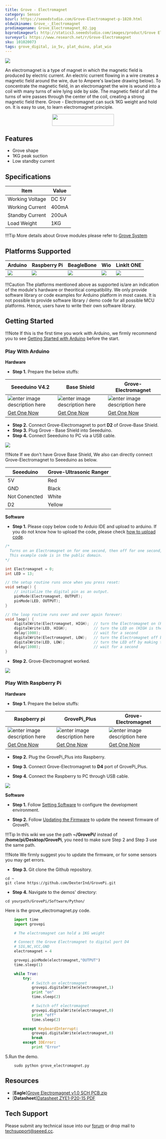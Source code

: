 ```yaml
---
title: Grove - Electromagnet
category: Sensor
bzurl: https://seeedstudio.com/Grove-Electromagnet-p-1820.html
oldwikiname: Grove_-_Electromagnet
prodimagename: Grove_Electromagnet_02.jpg
bzprodimageurl: http://statics3.seeedstudio.com/images/product/Grove Electromagnet.jpg
surveyurl: https://www.research.net/r/Grove-Electromagnet
sku: 101020073
tags: grove_digital, io_5v, plat_duino, plat_wio
---
```


![](https://raw.githubusercontent.com/SeeedDocument/Grove-Electromagnet/master/img/Grove_Electromagnet_02.jpg)

An electromagnet is a type of magnet in which the magnetic field is produced by electric current. An electric current flowing in a wire creates a magnetic field around the wire, due to Ampere's law(see drawing below). To concentrate the magnetic field, in an electromagnet the wire is wound into a coil with many turns of wire lying side by side. The magnetic field of all the turns of wire passes through the center of the coil, creating a strong magnetic field there. Grove - Electromagnet can suck 1KG weight and hold on. It is easy to use, to learn electromagnet principle.

<p style="text-align:center"><a href="http://www.seeedstudio.com/Grove-Electromagnet-p-1820.html" target="_blank"><img src="https://github.com/SeeedDocument/wiki_english/raw/master/docs/images/get_one_now_small.png" width="200" height="38"  border=0 /></a></p>

## Features

- Grove shape
- 1KG peak suction
- Low standby current

## Specifications

| Item            | Value |
|-----------------|-------|
| Working Voltage | DC 5V |
| Working Current | 400mA |
| Standby Current | 200uA |
| Load Weight     | 1KG   |

!!!Tip
    More details about Grove modules please refer to [Grove System](http://wiki.seeedstudio.com/Grove_System/)

## Platforms Supported

| Arduino                                                                                             | Raspberry Pi                                                                                             | BeagleBone                                                                                      | Wio                                                                                               | LinkIt ONE                                                                                         |
|-----------------------------------------------------------------------------------------------------|----------------------------------------------------------------------------------------------------------|-------------------------------------------------------------------------------------------------|---------------------------------------------------------------------------------------------------|----------------------------------------------------------------------------------------------------|
| ![](https://raw.githubusercontent.com/SeeedDocument/wiki_english/master/docs/images/arduino_logo.jpg) | ![](https://github.com/SeeedDocument/wiki_english/raw/master/docs/images/raspberry_pi_logo.jpg) | ![](https://raw.githubusercontent.com/SeeedDocument/wiki_english/master/docs/images/bbg_logo_n.jpg) | ![](https://raw.githubusercontent.com/SeeedDocument/wiki_english/master/docs/images/wio_logo.jpg) | ![](https://raw.githubusercontent.com/SeeedDocument/wiki_english/master/docs/images/linkit_logo_n.jpg) |

!!!Caution
    The platforms mentioned above as supported is/are an indication of the module's hardware or theoritical compatibility. We only provide software library or code examples for Arduino platform in most cases. It is not possible to provide software library / demo code for all possible MCU platforms. Hence, users have to write their own software library.

## Getting Started

!!!Note
    If this is the first time you work with Arduino, we firmly recommend you to see [Getting Started with Arduino](http://wiki.seeedstudio.com/Getting_Started_with_Arduino/) before the start.

### Play With Arduino

**Hardware**

- **Step 1.** Prepare the below stuffs:

| Seeeduino V4.2 | Base Shield|Grove-Electromagnet|
|--------------|-------------|-----------------|
|![enter image description here](https://github.com/SeeedDocument/wiki_english/raw/master/docs/images/seeeduino_v4.2.jpg)|![enter image description here](https://github.com/SeeedDocument/wiki_english/raw/master/docs/images/base_shield.jpg)|![enter image description here](https://github.com/SeeedDocument/Grove-Electromagnet/raw/master/img/Grove_Electromagnet_02%20-%20%E5%89%AF%E6%9C%AC.jpg)|
|[Get One Now](http://www.seeedstudio.com/Seeeduino-V4.2-p-2517.html)|[Get One Now](https://www.seeedstudio.com/Base-Shield-V2-p-1378.html)|[Get One Now](http://www.seeedstudio.com/Grove-Electromagnet-p-1820.html)|

- **Step 2.** Connect Grove-Electromagnet to port **D2** of Grove-Base Shield.
- **Step 3.** Plug Grove - Base Shield into Seeeduino.
- **Step 4.** Connect Seeeduino to PC via a USB cable.

![](https://github.com/SeeedDocument/Grove-Electromagnet/raw/master/img/2-connect.jpg)

!!!Note
    If we don't have Grove Base Shield, We also can directly connect Grove-Electromagnet to Seeeduino as below.

| Seeeduino       | Grove-Ultrasonic Ranger |
|---------------|-------------------------|
| 5V           | Red                     |
| GND           | Black                   |
| Not Conencted | White                   |
| D2            | Yellow                  |


**Software**

- **Step 1.** Please copy below code to Arduio IDE and upload to arduino. If you do not know how to upload the code, please check [how to upload code](http://wiki.seeedstudio.com/Upload_Code/).

```c
/*
  Turns on an Electromagnet on for one second, then off for one second, repeatedly.
  This example code is in the public domain.
*/

int Electromagnet = 0;
int LED = 13;

// the setup routine runs once when you press reset:
void setup() {
    // initialize the digital pin as an output.
    pinMode(Electromagnet, OUTPUT);
    pinMode(LED, OUTPUT);
}

// the loop routine runs over and over again forever:
void loop() {
    digitalWrite(Electromagnet, HIGH);  // turn the Electromagnet on (HIGH is the voltage level)
    digitalWrite(LED, HIGH);            // turn the LED on (HIGH is the voltage level)
    delay(1000);                        // wait for a second
    digitalWrite(Electromagnet, LOW);   // turn the Electromagnet off by making the voltage LOW
    digitalWrite(LED, LOW);             // turn the LED off by making the voltage LOW
    delay(1000);                        // wait for a second
}
```

- **Step 2.** Grove-Electromagnet worked.

![](https://github.com/SeeedDocument/Grove-Electromagnet/raw/master/img/Grove_Electromagnet-3.png)

### Play With Raspberry Pi

**Hardware**

- **Step 1.** Prepare the below stuffs:

| Raspberry pi | GrovePi_Plus | Grove-Electromagnet |
|--------------|--------------|---------------|
|![enter image description here](https://github.com/SeeedDocument/wiki_english/raw/master/docs/images/rasp.jpg)|![enter image description here](https://github.com/SeeedDocument/wiki_english/raw/master/docs/images/Grovepi%2B.jpg)|![enter image description here](https://github.com/SeeedDocument/Grove-Electromagnet/raw/master/img/Grove_Electromagnet_02%20-%20%E5%89%AF%E6%9C%AC.jpg)|
|[Get One Now](https://www.seeedstudio.com/Raspberry-Pi-3-Model-B-p-2625.html)|[Get One Now](https://www.seeedstudio.com/GrovePi%2B-p-2241.html)|[Get One Now](http://www.seeedstudio.com/Grove-Electromagnet-p-1820.html)|

- **Step 2.** Plug the GrovePi_Plus into Raspberry.

- **Step 3.** Connect Grove-Electromagnet to **D4** port of GrovePi_Plus.

- **Step 4.** Connect the Raspberry to PC through USB cable.

![](https://github.com/SeeedDocument/Grove-Electromagnet/raw/master/img/1_pi_connect.jpg)

**Software**

- **Step 1.** Follow [Setting Software](https://www.dexterindustries.com/GrovePi/get-started-with-the-grovepi/setting-software/) to configure the development environment.

- **Step 2.** Follow [Updating the Firmware](https://www.dexterindustries.com/GrovePi/get-started-with-the-grovepi/updating-firmware/) to update the newest firmware of GrovePi.


!!!Tip
    In this wiki we use the path **~/GrovePi/** instead of **/home/pi/Desktop/GrovePi**, you need to make sure Step 2 and Step 3 use the same path.


!!!Note
    We firmly suggest you to update the firmware, or for some sensors you may get errors.

- **Step 3.** Git clone the Github repository.

```
cd ~
git clone https://github.com/DexterInd/GrovePi.git

```

-	**Step 4.** Navigate to the demos' directory:

```
cd yourpath/GrovePi/Software/Python/
```

Here is the grove_electromagnet.py code.

```python
    import time
    import grovepi

    # The electromagnet can hold a 1KG weight

    # Connect the Grove Electromagnet to digital port D4
    # SIG,NC,VCC,GND
    electromagnet = 4

    grovepi.pinMode(electromagnet,"OUTPUT")
    time.sleep(1)

    while True:
        try:
            # Switch on electromagnet
            grovepi.digitalWrite(electromagnet,1)
            print "on"
            time.sleep(2)

            # Switch off electromagnet
            grovepi.digitalWrite(electromagnet,0)
            print "off"
            time.sleep(2)

        except KeyboardInterrupt:
            grovepi.digitalWrite(electromagnet,0)
            break
        except IOError:
            print "Error"
```

5.Run the demo.
```
    sudo python grove_electromagnet.py
```

Resources
--------

- [**Eagle**][Grove Electromagnet v1.0 SCH PCB.zip](https://raw.githubusercontent.com/SeeedDocument/Grove-Electromagnet/master/res/Grove_Electromagnet_v1.0_SCH_PCB.zip "File:Grove Electromagnet v1.0 SCH PCB.zip")
- [**Datasheet**][Datasheet ZYE1-P20-15 PDF](https://github.com/SeeedDocument/Bazaar_file/raw/master/101020073/ZYE1-P%20electro%20holding%20magnets.pdf)

<!-- This Markdown file was created from http://www.seeedstudio.com/wiki/Grove_-_Electromagnet -->

## Tech Support
Please submit any technical issue into our [forum](http://forum.seeedstudio.com/) or drop mail to techsupport@seeed.cc.
